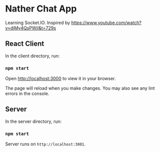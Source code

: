 # Nather Chat App

Learning Socket.IO. Inspired by https://www.youtube.com/watch?v=djMy4QsPWiI&t=729s

## React Client

In the client directory, run:

### `npm start`

Open [http://localhost:3000](http://localhost:3000) to view it in your browser.

The page will reload when you make changes. You may also see any lint errors in the console.


## Server

In the server directory, run:

### `npm start`

Server runs on `http://localhost:3001`.